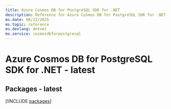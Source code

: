 ```yaml
---
title: Azure Cosmos DB for PostgreSQL SDK for .NET
description: Reference for Azure Cosmos DB for PostgreSQL SDK for .NET
ms.date: 08/22/2025
ms.topic: reference
ms.devlang: dotnet
ms.service: cosmosdbforpostgresql
---
```

# Azure Cosmos DB for PostgreSQL SDK for .NET - latest
## Packages - latest
[!INCLUDE [packages](cosmos-db-for-postgresql-index.md)]